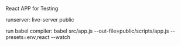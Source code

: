 React APP for Testing

runserver: 
live-server public

run babel compiler:
babel src/app.js --out-file=public/scripts/app.js --presets=env,react --watch
